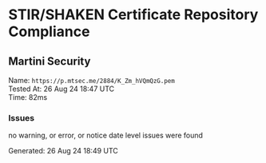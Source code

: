 # STIR/SHAKEN Certificate Repository Compliance

## Martini Security

Name: `https://p.mtsec.me/2884/K_Zm_hVQmQzG.pem`\
Tested At: 26 Aug 24 18:47 UTC\
Time: 82ms

### Issues

no warning, or error, or notice date level issues were found

Generated: 26 Aug 24 18:49 UTC
